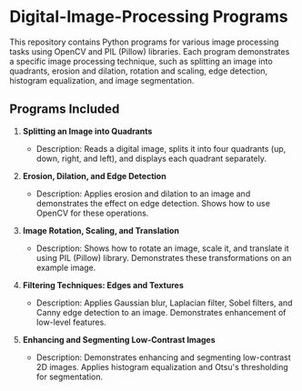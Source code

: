 # Digital-Image-Processing Programs

This repository contains Python programs for various image processing tasks using OpenCV and PIL (Pillow) libraries. Each program demonstrates a specific image processing technique, such as splitting an image into quadrants, erosion and dilation, rotation and scaling, edge detection, histogram equalization, and image segmentation.

## Programs Included

1. **Splitting an Image into Quadrants**
   - Description: Reads a digital image, splits it into four quadrants (up, down, right, and left), and displays each quadrant separately.

2. **Erosion, Dilation, and Edge Detection**
   - Description: Applies erosion and dilation to an image and demonstrates the effect on edge detection. Shows how to use OpenCV for these operations.

3. **Image Rotation, Scaling, and Translation**
   - Description: Shows how to rotate an image, scale it, and translate it using PIL (Pillow) library. Demonstrates these transformations on an example image.

4. **Filtering Techniques: Edges and Textures**
   - Description: Applies Gaussian blur, Laplacian filter, Sobel filters, and Canny edge detection to an image. Demonstrates enhancement of low-level features.
     
5. **Enhancing and Segmenting Low-Contrast Images**
   - Description: Demonstrates enhancing and segmenting low-contrast 2D images. Applies histogram equalization and Otsu's thresholding for segmentation.
